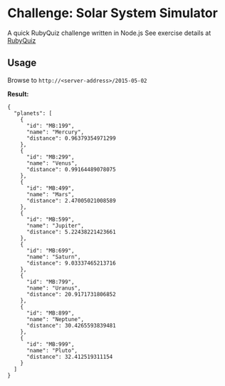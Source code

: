 Challenge: Solar System Simulator
=================================

A quick RubyQuiz challenge written in Node.js
See exercise details at [RubyQuiz](http://rubyquiz.strd6.com/quizzes/227-solar-system)

## Usage

Browse to `http://<server-address>/2015-05-02`

**Result:**

    {
      "planets": [
        {
          "id": "MB:199",
          "name": "Mercury",
          "distance": 0.96379354971299
        },
        {
          "id": "MB:299",
          "name": "Venus",
          "distance": 0.99164489078075
        },
        {
          "id": "MB:499",
          "name": "Mars",
          "distance": 2.47005021008589
        },
        {
          "id": "MB:599",
          "name": "Jupiter",
          "distance": 5.22438221423661
        },
        {
          "id": "MB:699",
          "name": "Saturn",
          "distance": 9.03337465213716
        },
        {
          "id": "MB:799",
          "name": "Uranus",
          "distance": 20.9171731806852
        },
        {
          "id": "MB:899",
          "name": "Neptune",
          "distance": 30.4265593839481
        },
        {
          "id": "MB:999",
          "name": "Pluto",
          "distance": 32.412519311154
        }
      ]
    }
